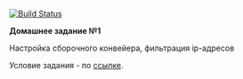 
[![Build Status](https://travis-ci.org/ChernetsovNG/otus_cpp_2020_09.svg?branch=master)](https://travis-ci.org/ChernetsovNG/otus_cpp_2020_09)

**Домашнее задание №1**

Настройка сборочного конвейера, фильтрация ip-адресов

Условие задания - по [ссылке](./homeworks/01_homework.pdf).

